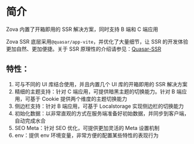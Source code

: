 # 简介

Zova 内置了开箱即用的 SSR 解决方案，同时支持 B 端和 C 端应用

Zova SSR 底层采用`@quasar/app-vite`，并优化了大量细节，让 SSR 的开发体验更加自然、更加便捷。关于 SSR 原理性的介绍请参见：[Quasar-SSR](https://quasar.dev/quasar-cli-vite/developing-ssr/introduction)

## 特性：

1. 可与不同的 UI 库结合使用，并且内置几个 UI 库的开箱即用的 SSR 解决方案
2. 精细的主题支持：针对 C 端应用，可提供暗黑主题的切换能力。针对 B 端应用，可基于 Cookie 提供两个维度的主题切换能力
3. 侧边栏支持：针对 B 端应用，可基于 Localstorage 实现侧边栏的切换能力
4. 初始化数据：以非常直观的方式在服务端准备好初始数据，并同步到客户端，自动完成水合
5. SEO Meta：针对 SEO 优化，可提供更加灵活的 Meta 设置机制
6. env：提供 env 环境变量，非常方便的配置某些特性的表现行为
